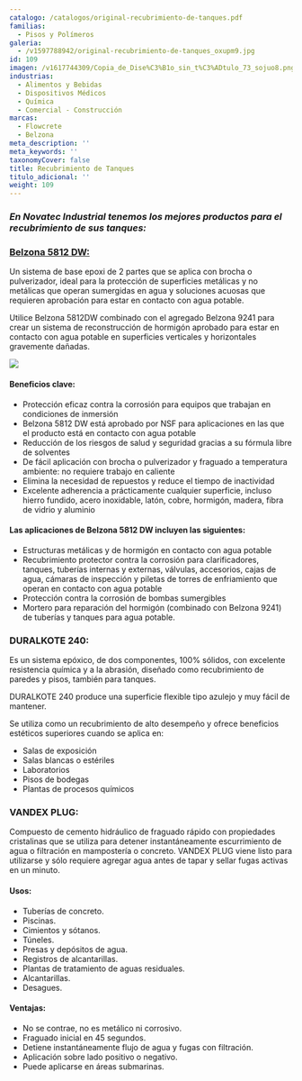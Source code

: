 ```yaml
---
catalogo: /catalogos/original-recubrimiento-de-tanques.pdf
familias:
  - Pisos y Polímeros
galeria:
  - /v1597788942/original-recubrimiento-de-tanques_oxupm9.jpg
id: 109
imagen: /v1617744309/Copia_de_Dise%C3%B1o_sin_t%C3%ADtulo_73_sojuo8.png
industrias:
  - Alimentos y Bebidas
  - Dispositivos Médicos
  - Química
  - Comercial - Construcción
marcas:
  - Flowcrete
  - Belzona
meta_description: ''
meta_keywords: ''
taxonomyCover: false
title: Recubrimiento de Tanques
titulo_adicional: ''
weight: 109
---
```



### **_En Novatec Industrial tenemos los mejores productos para el recubrimiento de sus tanques:_**

### [**Belzona 5812 DW:**](https://www.belzona.com/es/products/5000/5812dw.aspx)

Un sistema de base epoxi de 2 partes que se aplica con brocha o pulverizador, ideal para la protección de superficies metálicas y no metálicas que operan sumergidas en agua y soluciones acuosas que requieren aprobación para estar en contacto con agua potable.

Utilice Belzona 5812DW combinado con el agregado Belzona 9241 para crear un sistema de reconstrucción de hormigón aprobado para estar en contacto con agua potable en superficies verticales y horizontales gravemente dañadas.

![](https://res.cloudinary.com/novatec/v1597788545/5812dw_1_o5gyuw.jpg)

#### Beneficios clave:

* Protección eficaz contra la corrosión para equipos que trabajan en condiciones de inmersión
* Belzona 5812 DW está aprobado por NSF para aplicaciones en las que el producto está en contacto con agua potable
* Reducción de los riesgos de salud y seguridad gracias a su fórmula libre de solventes
* De fácil aplicación con brocha o pulverizador y fraguado a temperatura ambiente: no requiere trabajo en caliente
* Elimina la necesidad de repuestos y reduce el tiempo de inactividad
* Excelente adherencia a prácticamente cualquier superficie, incluso hierro fundido, acero inoxidable, latón, cobre, hormigón, madera, fibra de vidrio y aluminio

#### Las aplicaciones de Belzona 5812 DW incluyen las siguientes:

* Estructuras metálicas y de hormigón en contacto con agua potable
* Recubrimiento protector contra la corrosión para clarificadores, tanques, tuberías internas y externas, válvulas, accesorios, cajas de agua, cámaras de inspección y piletas de torres de enfriamiento que operan en contacto con agua potable
* Protección contra la corrosión de bombas sumergibles
* Mortero para reparación del hormigón (combinado con Belzona 9241) de tuberías y tanques para agua potable.

### DURALKOTE 240:

Es un sistema epóxico, de dos componentes, 100% sólidos, con excelente resistencia química y a la abrasión, diseñado como recubrimiento de paredes y pisos, también para tanques.

DURALKOTE 240 produce una superficie flexible tipo azulejo y muy fácil de mantener.

Se utiliza como un recubrimiento de alto desempeño y ofrece beneficios estéticos superiores cuando se aplica en: 

* Salas de exposición 
* Salas blancas o estériles 
* Laboratorios 
* Pisos de bodegas 
* Plantas de procesos químicos 

### VANDEX PLUG:

Compuesto de cemento hidráulico de fraguado rápido con propiedades cristalinas que se utiliza para detener instantáneamente escurrimiento de agua o filtración en mampostería o concreto. VANDEX PLUG viene listo para utilizarse y sólo requiere agregar agua antes de tapar y sellar fugas activas en un minuto.

#### Usos:

* Tuberías de concreto.
* Piscinas.
* Cimientos y sótanos.
* Túneles.
* Presas y depósitos de agua.
* Registros de alcantarillas.
* Plantas de tratamiento de aguas residuales.
* Alcantarillas.
* Desagues.

#### Ventajas:

* No se contrae, no es metálico ni corrosivo.
* Fraguado inicial en 45 segundos.
* Detiene instantáneamente flujo de agua y fugas con filtración.
* Aplicación sobre lado positivo o negativo.
* Puede aplicarse en áreas submarinas.

